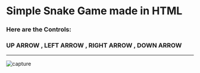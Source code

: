 # Simple Snake Game made in HTML

### Here are the Controls:
### UP ARROW , LEFT ARROW , RIGHT ARROW , DOWN ARROW
--------------------------------
![capture](https://user-images.githubusercontent.com/17538473/41538949-15f40b80-733f-11e8-9a91-4944671ac433.PNG)
